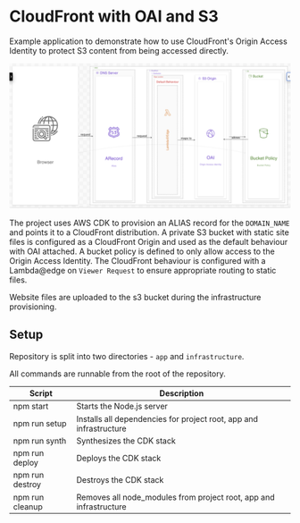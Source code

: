 # CloudFront with OAI and S3

Example application to demonstrate how to use CloudFront's Origin Access Identity to 
protect S3 content from being accessed directly.

![diagram.png](diagram.png)

The project uses AWS CDK to provision an ALIAS record for the `DOMAIN_NAME` and points it to a CloudFront distribution.
A private S3 bucket with static site files is configured as a CloudFront Origin and used as the default behaviour with OAI attached.
A bucket policy is defined to only allow access to the Origin Access Identity.
The CloudFront behaviour is configured with a Lambda@edge on `Viewer Request` to ensure appropriate routing to static files.

Website files are uploaded to the s3 bucket during the infrastructure provisioning.

## Setup

Repository is split into two directories - `app` and `infrastructure`.

All commands are runnable from the root of the repository.

| Script           | Description                                                        |
|------------------|--------------------------------------------------------------------|
| npm start        | Starts the Node.js server                                          |
| npm run setup    | Installs all dependencies for project root, app and infrastructure |
| npm run synth    | Synthesizes the CDK stack                                          |
| npm run deploy   | Deploys the CDK stack                                              |
| npm run destroy  | Destroys the CDK stack                                             |
| npm run cleanup  | Removes all node_modules from project root, app and infrastructure |